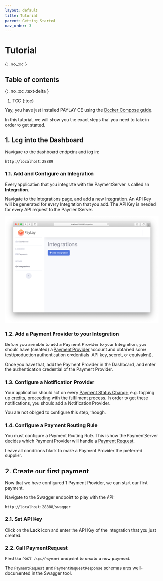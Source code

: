 ```yaml
---
layout: default
title: Tutorial
parent: Getting Started
nav_order: 3
---
```

# Tutorial
{: .no_toc }

## Table of contents
{: .no_toc .text-delta }

1. TOC
{:toc}

Yay, you have just installed PAYLAY CE using the [Docker Compose guide](/getting-started/docker).

In this tutorial, we will show you the exact steps that you need to take in order to get started.

## 1. Log into the Dashboard
Navigate to the dashboard endpoint and log in:

~~~
http://localhost:28889
~~~

### 1.1. Add and Configure an Integration
Every application that you integrate with the PaymentServer is called an **Integration**.

Navigate to the Integrations page, and add a new Integration. An API Key will be generated for every Integration that you add. The API Key is needed for every API request to the PaymentServer.

![screenshot](/images/screenshots/add-integration.png)

### 1.2. Add a Payment Provider to your Integration

Before you are able to add a Payment Provider to your Integration, you should have (created) a [Payment Provider](/paymentserver/supported-payment-providers.md) account and obtained some test/production authentication credentials (API key, secret, or equivalent).

Once you have that, add the Payment Provider in the Dashboard, and enter the authentication credential of the Payment Provider.

### 1.3. Configure a Notification Provider

Your application should act on every [Payment Status Change](/paymentserver/paymentstatus), e.g. topping up credits, proceeding with the fulfilment process. In order to get these notifications, you should add a Notification Provider.

You are not obliged to configure this step, though.

### 1.4. Configure a Payment Routing Rule

You must configure a Payment Routing Rule. This is how the PaymentServer decides which Payment Provider will handle a [Payment Request](/paymentserver/payment-request).

Leave all conditions blank to make a Payment Provider the preferred supplier.

## 2. Create our first payment

Now that we have configured 1 Payment Provider, we can start our first payment.

Navigate to the Swagger endpoint to play with the API:
~~~
http://localhost:28888/swagger
~~~

### 2.1. Set API Key

Click on the **Lock** icon and enter the API Key of the Integration that you just created.

### 2.2. Call PaymentRequest
Find the `POST /api/Payment` endpoint to create a new payment.

The `PaymentRequest` and `PaymentRequestResponse` schemas ares well-documented in the Swagger tool.
